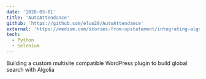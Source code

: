 ```yaml
---
date: '2020-03-01'
title: 'AutoAttendance'
github: 'https://github.com/eluo28/AutoAttendance'
external: 'https://medium.com/stories-from-upstatement/integrating-algolia-search-with-wordpress-multisite-e2dea3ed449c'
tech:
  - Python
  - Selenium
---
```


Building a custom multisite compatible WordPress plugin to build global search with Algolia
